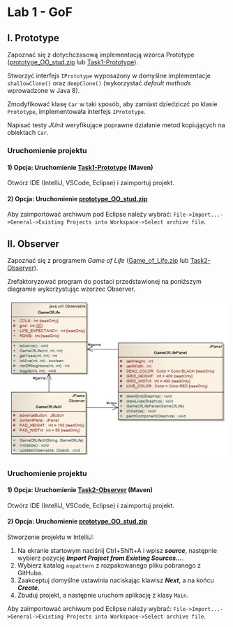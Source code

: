 # Lab 1 - GoF

## I. Prototype

Zapoznać się z dotychczasową implementacją wzorca Prototype ([prototype\_OO\_stud.zip](./prototype_OO_stud.zip) lub [Task1-Prototype](./Task1-Prototype)).

Stworzyć interfejs `IPrototype` wyposażony w domyślne implementacje `shallowClone()` oraz `deepClone()` (wykorzystać _default methods_ wprowadzone w Java 8).  


Zmodyfikować klasę `Car` w taki sposób, aby zamiast dziedziczć po klasie `Prototype`, implementowała interfejs `IPrototype`.  


Napisać testy _JUnit_ weryfikujące poprawne działanie metod kopiujących na obiektach `Car`.

### Uruchomienie projektu
#### 1) Opcja: Uruchomienie [Task1-Prototype](./Task1-Prototype) (Maven)
Otwórz IDE (IntelliJ, VSCode, Eclipse) i zaimportuj projekt.

#### 2) Opcja: Uruchomienie [prototype\_OO\_stud.zip](./prototype_OO_stud.zip)
Aby zaimportować archiwum pod Eclipse należy wybrać: `File->Import...->General->Existing Projects into Workspace->Select archive file`.

## II. Observer

Zapoznać się z programem _Game of Life_ ([Game\_of\_Life.zip](./Game_of_Life.zip) lub [Task2-Observer](./Task2-Observer)).

Zrefaktoryzować program do postaci przedstawionej na poniższym diagramie wykorzystując wzorzec Observer. 

![Game_of_Life_with_Observer](./Game_of_Life_with_Observer.jpg)

### Uruchomienie projektu
#### 1) Opcja: Uruchomienie [Task2-Observer](./Task2-Observer) (Maven)
Otwórz IDE (IntelliJ, VSCode, Eclipse) i zaimportuj projekt.

#### 2) Opcja: Uruchomienie [prototype\_OO\_stud.zip](./prototype_OO_stud.zip)

Stworzenie projektu w IntelliJ:
1. Na ekranie startowym naciśnij Ctrl+Shift+A i wpisz ***source***, następnie wybierz pozycję ***Import Project from Existing Sources...***.
1. Wybierz katalog `nopattern` z rozpakowanego pliku pobranego z GitHuba.
1. Zaakceptuj domyślne ustawinia naciskając klawisz ***Next***, a na końcu ***Create***.
1. Zbuduj projekt, a następnie uruchom aplikację z klasy `Main`.

Aby zaimportować archiwum pod Eclipse należy wybrać: `File->Import...->General->Existing Projects into Workspace->Select archive file`.